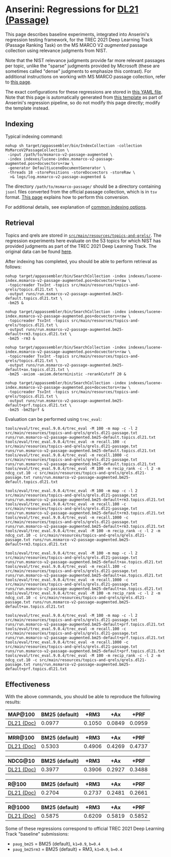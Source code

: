 # Anserini: Regressions for [DL21 (Passage)](https://microsoft.github.io/msmarco/TREC-Deep-Learning.html)

This page describes baseline experiments, integrated into Anserini's regression testing framework, for the TREC 2021 Deep Learning Track (Passage Ranking Task) on the MS MARCO V2 _augmented_ passage collection using relevance judgments from NIST.

Note that the NIST relevance judgments provide far more relevant passages per topic, unlike the "sparse" judgments provided by Microsoft (these are sometimes called "dense" judgments to emphasize this contrast).
For additional instructions on working with MS MARCO passage collection, refer to [this page](experiments-msmarco-v2.md).

The exact configurations for these regressions are stored in [this YAML file](../src/main/resources/regression/dl21-passage-augmented.yaml).
Note that this page is automatically generated from [this template](../src/main/resources/docgen/templates/dl21-passage-augmented.template) as part of Anserini's regression pipeline, so do not modify this page directly; modify the template instead.

## Indexing

Typical indexing command:

```
nohup sh target/appassembler/bin/IndexCollection -collection MsMarcoV2PassageCollection \
 -input /path/to/msmarco-v2-passage-augmented \
 -index indexes/lucene-index.msmarco-v2-passage-augmented.pos+docvectors+raw \
 -generator DefaultLuceneDocumentGenerator \
 -threads 18 -storePositions -storeDocvectors -storeRaw \
  >& logs/log.msmarco-v2-passage-augmented &
```

The directory `/path/to/msmarco-passage/` should be a directory containing `jsonl` files converted from the official passage collection, which is in `tsv` format.
[This page](experiments-msmarco-passage.md) explains how to perform this conversion.

For additional details, see explanation of [common indexing options](common-indexing-options.md).

## Retrieval

Topics and qrels are stored in [`src/main/resources/topics-and-qrels/`](../src/main/resources/topics-and-qrels/).
The regression experiments here evaluate on the 53 topics for which NIST has provided judgments as part of the TREC 2021 Deep Learning Track.
The original data can be found [here](https://trec.nist.gov/data/deep2021.html).

After indexing has completed, you should be able to perform retrieval as follows:

```
nohup target/appassembler/bin/SearchCollection -index indexes/lucene-index.msmarco-v2-passage-augmented.pos+docvectors+raw \
 -topicreader TsvInt -topics src/main/resources/topics-and-qrels/topics.dl21.txt \
 -output runs/run.msmarco-v2-passage-augmented.bm25-default.topics.dl21.txt \
 -bm25 &

nohup target/appassembler/bin/SearchCollection -index indexes/lucene-index.msmarco-v2-passage-augmented.pos+docvectors+raw \
 -topicreader TsvInt -topics src/main/resources/topics-and-qrels/topics.dl21.txt \
 -output runs/run.msmarco-v2-passage-augmented.bm25-default+rm3.topics.dl21.txt \
 -bm25 -rm3 &

nohup target/appassembler/bin/SearchCollection -index indexes/lucene-index.msmarco-v2-passage-augmented.pos+docvectors+raw \
 -topicreader TsvInt -topics src/main/resources/topics-and-qrels/topics.dl21.txt \
 -output runs/run.msmarco-v2-passage-augmented.bm25-default+ax.topics.dl21.txt \
 -bm25 -axiom -axiom.deterministic -rerankCutoff 20 &

nohup target/appassembler/bin/SearchCollection -index indexes/lucene-index.msmarco-v2-passage-augmented.pos+docvectors+raw \
 -topicreader TsvInt -topics src/main/resources/topics-and-qrels/topics.dl21.txt \
 -output runs/run.msmarco-v2-passage-augmented.bm25-default+prf.topics.dl21.txt \
 -bm25 -bm25prf &
```

Evaluation can be performed using `trec_eval`:

```
tools/eval/trec_eval.9.0.4/trec_eval -M 100 -m map -c -l 2 src/main/resources/topics-and-qrels/qrels.dl21-passage.txt runs/run.msmarco-v2-passage-augmented.bm25-default.topics.dl21.txt
tools/eval/trec_eval.9.0.4/trec_eval -m recall.100 -c src/main/resources/topics-and-qrels/qrels.dl21-passage.txt runs/run.msmarco-v2-passage-augmented.bm25-default.topics.dl21.txt
tools/eval/trec_eval.9.0.4/trec_eval -m recall.1000 -c src/main/resources/topics-and-qrels/qrels.dl21-passage.txt runs/run.msmarco-v2-passage-augmented.bm25-default.topics.dl21.txt
tools/eval/trec_eval.9.0.4/trec_eval -M 100 -m recip_rank -c -l 2 -m ndcg_cut.10 -c src/main/resources/topics-and-qrels/qrels.dl21-passage.txt runs/run.msmarco-v2-passage-augmented.bm25-default.topics.dl21.txt

tools/eval/trec_eval.9.0.4/trec_eval -M 100 -m map -c -l 2 src/main/resources/topics-and-qrels/qrels.dl21-passage.txt runs/run.msmarco-v2-passage-augmented.bm25-default+rm3.topics.dl21.txt
tools/eval/trec_eval.9.0.4/trec_eval -m recall.100 -c src/main/resources/topics-and-qrels/qrels.dl21-passage.txt runs/run.msmarco-v2-passage-augmented.bm25-default+rm3.topics.dl21.txt
tools/eval/trec_eval.9.0.4/trec_eval -m recall.1000 -c src/main/resources/topics-and-qrels/qrels.dl21-passage.txt runs/run.msmarco-v2-passage-augmented.bm25-default+rm3.topics.dl21.txt
tools/eval/trec_eval.9.0.4/trec_eval -M 100 -m recip_rank -c -l 2 -m ndcg_cut.10 -c src/main/resources/topics-and-qrels/qrels.dl21-passage.txt runs/run.msmarco-v2-passage-augmented.bm25-default+rm3.topics.dl21.txt

tools/eval/trec_eval.9.0.4/trec_eval -M 100 -m map -c -l 2 src/main/resources/topics-and-qrels/qrels.dl21-passage.txt runs/run.msmarco-v2-passage-augmented.bm25-default+ax.topics.dl21.txt
tools/eval/trec_eval.9.0.4/trec_eval -m recall.100 -c src/main/resources/topics-and-qrels/qrels.dl21-passage.txt runs/run.msmarco-v2-passage-augmented.bm25-default+ax.topics.dl21.txt
tools/eval/trec_eval.9.0.4/trec_eval -m recall.1000 -c src/main/resources/topics-and-qrels/qrels.dl21-passage.txt runs/run.msmarco-v2-passage-augmented.bm25-default+ax.topics.dl21.txt
tools/eval/trec_eval.9.0.4/trec_eval -M 100 -m recip_rank -c -l 2 -m ndcg_cut.10 -c src/main/resources/topics-and-qrels/qrels.dl21-passage.txt runs/run.msmarco-v2-passage-augmented.bm25-default+ax.topics.dl21.txt

tools/eval/trec_eval.9.0.4/trec_eval -M 100 -m map -c -l 2 src/main/resources/topics-and-qrels/qrels.dl21-passage.txt runs/run.msmarco-v2-passage-augmented.bm25-default+prf.topics.dl21.txt
tools/eval/trec_eval.9.0.4/trec_eval -m recall.100 -c src/main/resources/topics-and-qrels/qrels.dl21-passage.txt runs/run.msmarco-v2-passage-augmented.bm25-default+prf.topics.dl21.txt
tools/eval/trec_eval.9.0.4/trec_eval -m recall.1000 -c src/main/resources/topics-and-qrels/qrels.dl21-passage.txt runs/run.msmarco-v2-passage-augmented.bm25-default+prf.topics.dl21.txt
tools/eval/trec_eval.9.0.4/trec_eval -M 100 -m recip_rank -c -l 2 -m ndcg_cut.10 -c src/main/resources/topics-and-qrels/qrels.dl21-passage.txt runs/run.msmarco-v2-passage-augmented.bm25-default+prf.topics.dl21.txt
```

## Effectiveness

With the above commands, you should be able to reproduce the following results:

MAP@100                                 | BM25 (default)| +RM3      | +Ax       | +PRF      |
:---------------------------------------|-----------|-----------|-----------|-----------|
[DL21 (Doc)](https://microsoft.github.io/msmarco/TREC-Deep-Learning)| 0.0977    | 0.1050    | 0.0849    | 0.0959    |


MRR@100                                 | BM25 (default)| +RM3      | +Ax       | +PRF      |
:---------------------------------------|-----------|-----------|-----------|-----------|
[DL21 (Doc)](https://microsoft.github.io/msmarco/TREC-Deep-Learning)| 0.5303    | 0.4906    | 0.4269    | 0.4737    |


NDCG@10                                 | BM25 (default)| +RM3      | +Ax       | +PRF      |
:---------------------------------------|-----------|-----------|-----------|-----------|
[DL21 (Doc)](https://microsoft.github.io/msmarco/TREC-Deep-Learning)| 0.3977    | 0.3906    | 0.2927    | 0.3488    |


R@100                                   | BM25 (default)| +RM3      | +Ax       | +PRF      |
:---------------------------------------|-----------|-----------|-----------|-----------|
[DL21 (Doc)](https://microsoft.github.io/msmarco/TREC-Deep-Learning)| 0.2704    | 0.2737    | 0.2481    | 0.2661    |


R@1000                                  | BM25 (default)| +RM3      | +Ax       | +PRF      |
:---------------------------------------|-----------|-----------|-----------|-----------|
[DL21 (Doc)](https://microsoft.github.io/msmarco/TREC-Deep-Learning)| 0.5875    | 0.6209    | 0.5819    | 0.5852    |

Some of these regressions correspond to official TREC 2021 Deep Learning Track "baseline" submissions:

+ `paug_bm25` = BM25 (default), `k1=0.9`, `b=0.4`
+ `paug_bm25rm3` = BM25 (default) + RM3, `k1=0.9`, `b=0.4`
